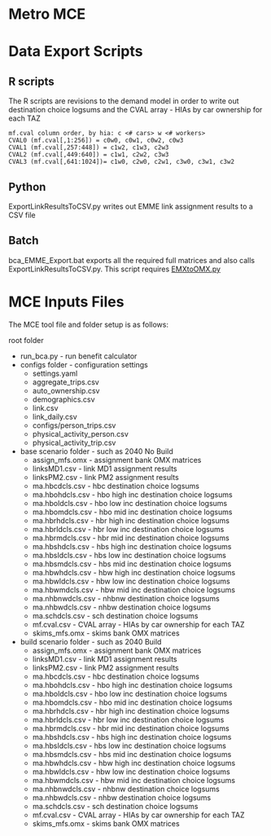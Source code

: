 # Metro MCE

# Data Export Scripts 

## R scripts
The R scripts are revisions to the demand model in order to write out 
destination choice logsums and the CVAL array - HIAs by car ownership for each TAZ

```
mf.cval column order, by hia: c <# cars> w <# workers>
CVAL0 (mf.cval[,1:256]) = c0w0, c0w1, c0w2, c0w3
CVAL1 (mf.cval[,257:448]) = c1w2, c1w3, c2w3
CVAL2 (mf.cval[,449:640]) = c1w1, c2w2, c3w3 
CVAL3 (mf.cval[,641:1024])= c1w0, c2w0, c2w1, c3w0, c3w1, c3w2
```

## Python
ExportLinkResultsToCSV.py writes out EMME link assignment results to a CSV file

## Batch 
bca_EMME_Export.bat exports all the required full matrices and also calls 
ExportLinkResultsToCSV.py.  This script requires [EMXtoOMX.py](https://github.com/bstabler/EMXtoOMX)

# MCE Inputs Files 

The MCE tool file and folder setup is as follows:

root folder
  - run_bca.py - run benefit calculator
  - configs folder - configuration settings
      - settings.yaml
      - aggregate_trips.csv
      - auto_ownership.csv
      - demographics.csv
      - link.csv
      - link_daily.csv
      - configs/person_trips.csv
      - physical_activity_person.csv
      - physical_activity_trip.csv
  - base scenario folder - such as 2040 No Build
      - assign_mfs.omx - assignment bank OMX matrices
      - linksMD1.csv - link MD1 assignment results
      - linksPM2.csv - link PM2 assignment results
      - ma.hbcdcls.csv - hbc destination choice logsums
      - ma.hbohdcls.csv - hbo high inc destination choice logsums
      - ma.hboldcls.csv - hbo low inc destination choice logsums
      - ma.hbomdcls.csv - hbo mid inc destination choice logsums
      - ma.hbrhdcls.csv - hbr high inc destination choice logsums
      - ma.hbrldcls.csv - hbr low inc destination choice logsums
      - ma.hbrmdcls.csv - hbr mid inc destination choice logsums
      - ma.hbshdcls.csv - hbs high inc destination choice logsums
      - ma.hbsldcls.csv - hbs low inc destination choice logsums
      - ma.hbsmdcls.csv - hbs mid inc destination choice logsums
      - ma.hbwhdcls.csv - hbw high inc destination choice logsums
      - ma.hbwldcls.csv - hbw low inc destination choice logsums
      - ma.hbwmdcls.csv - hbw mid inc destination choice logsums
      - ma.nhbnwdcls.csv - nhbnw destination choice logsums
      - ma.nhbwdcls.csv - nhbw destination choice logsums
      - ma.schdcls.csv - sch destination choice logsums
      - mf.cval.csv - CVAL array - HIAs by car ownership for each TAZ
      - skims_mfs.omx - skims bank OMX matrices
   - build scenario folder - such as 2040 Build
      - assign_mfs.omx - assignment bank OMX matrices
      - linksMD1.csv - link MD1 assignment results
      - linksPM2.csv - link PM2 assignment results
      - ma.hbcdcls.csv - hbc destination choice logsums
      - ma.hbohdcls.csv - hbo high inc destination choice logsums
      - ma.hboldcls.csv - hbo low inc destination choice logsums
      - ma.hbomdcls.csv - hbo mid inc destination choice logsums
      - ma.hbrhdcls.csv - hbr high inc destination choice logsums
      - ma.hbrldcls.csv - hbr low inc destination choice logsums
      - ma.hbrmdcls.csv - hbr mid inc destination choice logsums
      - ma.hbshdcls.csv - hbs high inc destination choice logsums
      - ma.hbsldcls.csv - hbs low inc destination choice logsums
      - ma.hbsmdcls.csv - hbs mid inc destination choice logsums
      - ma.hbwhdcls.csv - hbw high inc destination choice logsums
      - ma.hbwldcls.csv - hbw low inc destination choice logsums
      - ma.hbwmdcls.csv - hbw mid inc destination choice logsums
      - ma.nhbnwdcls.csv - nhbnw destination choice logsums
      - ma.nhbwdcls.csv - nhbw destination choice logsums
      - ma.schdcls.csv - sch destination choice logsums
      - mf.cval.csv - CVAL array - HIAs by car ownership for each TAZ
      - skims_mfs.omx - skims bank OMX matrices
